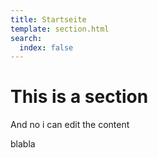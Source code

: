 ```yaml
---
title: Startseite
template: section.html
search:
  index: false
---
```


# This is a section

And no i can edit the content

blabla
